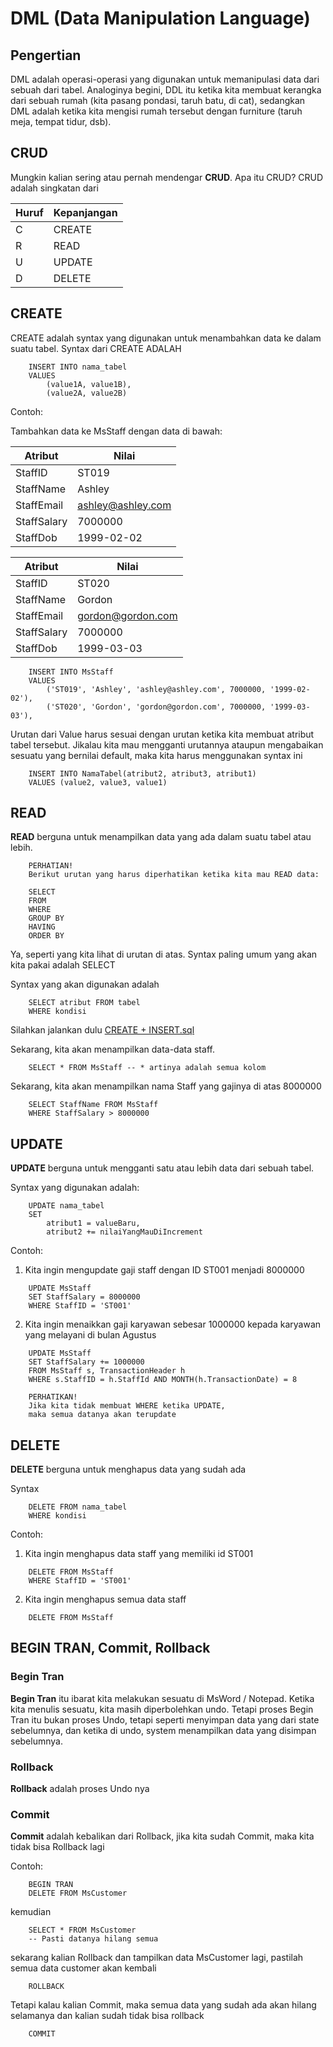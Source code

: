 # DML (Data Manipulation Language)

## Pengertian

DML adalah operasi-operasi yang digunakan untuk memanipulasi data dari sebuah dari tabel. Analoginya begini, DDL itu ketika kita membuat kerangka dari sebuah rumah (kita pasang pondasi, taruh batu, di cat), sedangkan DML adalah ketika kita mengisi rumah tersebut dengan furniture (taruh meja, tempat tidur, dsb).

## CRUD

Mungkin kalian sering atau pernah mendengar **CRUD**. Apa itu CRUD? CRUD adalah singkatan dari

| Huruf | Kepanjangan |
| ----- | ----------- |
| C     | CREATE      |
| R     | READ        |
| U     | UPDATE      |
| D     | DELETE      |

## CREATE

CREATE adalah syntax yang digunakan untuk menambahkan data ke dalam suatu tabel. Syntax dari CREATE ADALAH

```
    INSERT INTO nama_tabel
    VALUES
        (value1A, value1B),
        (value2A, value2B)
```

Contoh:

Tambahkan data ke MsStaff dengan data di bawah:

| Atribut     | Nilai             |
| ----------- | ----------------- |
| StaffID     | ST019             |
| StaffName   | Ashley            |
| StaffEmail  | ashley@ashley.com |
| StaffSalary | 7000000           |
| StaffDob    | 1999-02-02        |

| Atribut     | Nilai             |
| ----------- | ----------------- |
| StaffID     | ST020             |
| StaffName   | Gordon            |
| StaffEmail  | gordon@gordon.com |
| StaffSalary | 7000000           |
| StaffDob    | 1999-03-03        |

```
    INSERT INTO MsStaff
    VALUES
        ('ST019', 'Ashley', 'ashley@ashley.com', 7000000, '1999-02-02'),
        ('ST020', 'Gordon', 'gordon@gordon.com', 7000000, '1999-03-03'),
```

Urutan dari Value harus sesuai dengan urutan ketika kita membuat atribut tabel tersebut. Jikalau kita mau mengganti urutannya ataupun mengabaikan sesuatu yang bernilai default, maka kita harus menggunakan syntax ini

```
    INSERT INTO NamaTabel(atribut2, atribut3, atribut1)
    VALUES (value2, value3, value1)
```

## READ

**READ** berguna untuk menampilkan data yang ada dalam suatu tabel atau lebih.

```
    PERHATIAN!
    Berikut urutan yang harus diperhatikan ketika kita mau READ data:

    SELECT
    FROM
    WHERE
    GROUP BY
    HAVING
    ORDER BY
```

Ya, seperti yang kita lihat di urutan di atas. Syntax paling umum yang akan kita pakai adalah SELECT

Syntax yang akan digunakan adalah

```
    SELECT atribut FROM tabel
    WHERE kondisi
```

Silahkan jalankan dulu [CREATE + INSERT.sql](https://raw.githubusercontent.com/aridavis/database-sql/master/CREATE%20%2B%20INSERT.sql)

Sekarang, kita akan menampilkan data-data staff.

```
    SELECT * FROM MsStaff -- * artinya adalah semua kolom
```

Sekarang, kita akan menampilkan nama Staff yang gajinya di atas 8000000

```
    SELECT StaffName FROM MsStaff
    WHERE StaffSalary > 8000000
```

## UPDATE

**UPDATE** berguna untuk mengganti satu atau lebih data dari sebuah tabel.

Syntax yang digunakan adalah:

```
    UPDATE nama_tabel
    SET
        atribut1 = valueBaru,
        atribut2 += nilaiYangMauDiIncrement
```

Contoh:

1. Kita ingin mengupdate gaji staff dengan ID ST001 menjadi 8000000

```
    UPDATE MsStaff
    SET StaffSalary = 8000000
    WHERE StaffID = 'ST001'
```

2. Kita ingin menaikkan gaji karyawan sebesar 1000000 kepada karyawan yang melayani di bulan Agustus

```
    UPDATE MsStaff
    SET StaffSalary += 1000000
    FROM MsStaff s, TransactionHeader h
    WHERE s.StaffID = h.StaffId AND MONTH(h.TransactionDate) = 8
```

```
    PERHATIKAN!
    Jika kita tidak membuat WHERE ketika UPDATE,
    maka semua datanya akan terupdate
```

## DELETE

**DELETE** berguna untuk menghapus data yang sudah ada

Syntax

```
    DELETE FROM nama_tabel
    WHERE kondisi
```

Contoh:

1. Kita ingin menghapus data staff yang memiliki id ST001

```
    DELETE FROM MsStaff
    WHERE StaffID = 'ST001'
```

2. Kita ingin menghapus semua data staff

```
    DELETE FROM MsStaff
```

## BEGIN TRAN, Commit, Rollback

### Begin Tran

**Begin Tran** itu ibarat kita melakukan sesuatu di MsWord / Notepad. Ketika kita menulis sesuatu, kita masih diperbolehkan undo. Tetapi proses Begin Tran itu bukan proses Undo, tetapi seperti menyimpan data yang dari state sebelumnya, dan ketika di undo, system menampilkan data yang disimpan sebelumnya.

### Rollback

**Rollback** adalah proses Undo nya

### Commit

**Commit** adalah kebalikan dari Rollback, jika kita sudah Commit, maka kita tidak bisa Rollback lagi

Contoh:

```
    BEGIN TRAN
    DELETE FROM MsCustomer
```

kemudian

```
    SELECT * FROM MsCustomer
    -- Pasti datanya hilang semua
```

sekarang kalian Rollback dan tampilkan data MsCustomer lagi, pastilah semua data customer akan kembali

```
    ROLLBACK
```

Tetapi kalau kalian Commit, maka semua data yang sudah ada akan hilang selamanya dan kalian sudah tidak bisa rollback

```
    COMMIT
```
